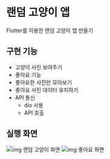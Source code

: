 # 랜덤 고양이 앱

Flutter를 이용한 랜덤 고양이 앱 만들기

## 구현 기능

- 고양이 사진 보여주기
- 좋아요 기능
- 좋아요한 사진만 모아보기
- 좋아요 사진 데이터 유지하기
- API 통신
    - dio 사용
    - API 호출

## 실행 화면
![img 랜덤 고양이 화면](https://user-images.githubusercontent.com/61824695/223000757-5abc3a67-531f-4788-9fcf-5d7eb083559e.png)
![img 좋아요 화면](https://user-images.githubusercontent.com/61824695/223000759-cf95cfc1-660a-4d6c-9cd9-834912d9f2d6.png)
